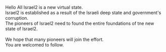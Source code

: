 Hello All
Israel2 is a new virtual state.<br>
Israel2 is established as a result of the Israeli deep state and government's corruption.<br>
The pioneers of Israel2 need to found the entire foundations of tne new state of Israel2.<br>
<br>
We hope that many pioneers will join the effort.
<br>
You are welcomed to follow.<br>
<br>
<!---
visr2/visr2 is a ✨ special ✨ repository because its `README.md` (this file) appears on your GitHub profile.
You can click the Preview link to take a look at your changes.
--->
